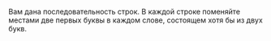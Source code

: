 Вам дана последовательность строк.
В каждой строке поменяйте местами две первых буквы в каждом слове, состоящем хотя бы из двух букв.
